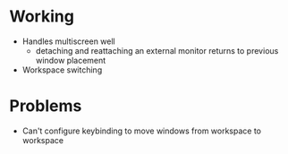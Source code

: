 # Working

* Handles multiscreen well
  * detaching and reattaching an external monitor returns to previous
    window placement
* Workspace switching

# Problems

* Can't configure keybinding to move windows from workspace to workspace
